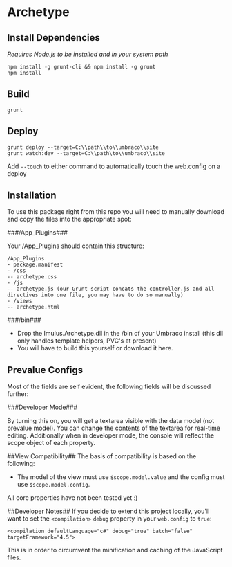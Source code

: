 Archetype
=========

## Install Dependencies ##
*Requires Node.js to be installed and in your system path*

    npm install -g grunt-cli && npm install -g grunt
    npm install

## Build ##
    grunt


## Deploy ##
    grunt deploy --target=C:\\path\\to\\umbraco\\site
    grunt watch:dev --target=C:\\path\to\\umbraco\\site

Add `--touch` to either command to automatically touch the web.config on a deploy

## Installation ##

To use this package right from this repo you will need to manually download and copy the files into the appropriate spot:

###/App_Plugins###

Your /App_Plugins should contain this structure:

    /App_Plugins
    - package.manifest
    - /css
    -- archetype.css
    - /js
    -- archetype.js (our Grunt script concats the controller.js and all directives into one file, you may have to do so manually)
    - /views
    -- archetype.html

###/bin###
- Drop the Imulus.Archetype.dll in the /bin of your Umbraco install (this dll only handles template helpers, PVC's at present)
- You will have to build this yourself or download it here.

## Prevalue Configs ##

Most of the fields are self evident, the following fields will be discussed further:
    
###Developer Mode###

By turning this on, you will get a textarea visible with the data model (not prevalue model).  You can change the contents of the textarea for real-time editing.  Additionally when in developer mode, the console will reflect the scope object of each property.

##View Compatibility##
The basis of compatibility is based on the following:

- The model of the view must use `$scope.model.value` and the config must use `$scope.model.config`.

All core properties have not been tested yet :)

##Developer Notes##
If you decide to extend this project locally, you'll want to set the `<compilation>` `debug` property in your `web.config` to `true`:

    <compilation defaultLanguage="c#" debug="true" batch="false" targetFramework="4.5">

This is in order to circumvent the minification and caching of the JavaScript files.
